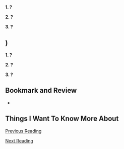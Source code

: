 # 

## []()

**1. ?**



**2. ?**



**3. ?**



## []())

**1. ?**



**2. ?**



**3. ?**



## Bookmark and Review

- []()

## Things I Want To Know More About

[Previous Reading](./class-06.md)

[Next Reading](./class-08.md)
